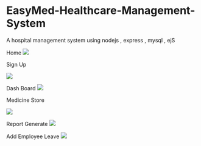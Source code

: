 # EasyMed-Healthcare-Management-System

A hospital management system using nodejs , express , mysql , ejS


Home
![](screenshot/home.PNG)

Sign Up

![](screenshot/signup.PNG)

Dash Board
![](screenshot/dash.PNG)

Medicine Store

![](screenshot/med.PNG)

Report Generate
![](screenshot/report.PNG)

Add Employee Leave
![](screenshot/leave.PNG)
